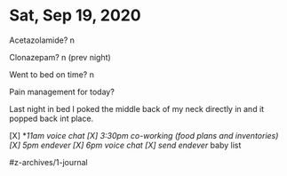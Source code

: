 # Sat, Sep 19, 2020
Acetazolamide? n

Clonazepam? n
(prev night)

Went to bed on time? n

Pain management for today?


Last night in bed I poked the middle back of my neck directly in and it popped back int place. 

[X] ***11am voice chat
[X] 3:30pm co-working (food plans and inventories)
[X] 5pm endever*
[X] 6pm voice chat
[X] send endever* baby list

#z-archives/1-journal